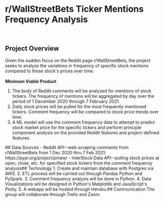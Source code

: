 # r/WallStreetBets Ticker Mentions Frequency Analysis
​
## Project Overview
Given the sudden focus on the Reddit page r/WallStreetBets, the project seeks to analyze the variations in frequency of specific stock mentions compared to those stock's prices over time. <br /> <br />
**Minimum Viable Product**
<ol>
    <li> The body of Reddit comments will be analyzed for mentions of stock tickers. The frequency of mentions will be aggregated by day over the period of 1 December 2020 through 7 February 2021.</li>
    <li> Daily stock prices will be pulled for the most frequently mentioned tickers. Comment frequency will be compared to stock price trends over time.</li>
    <li> A ML model will use the comment frequency data to attempt to predict stock market price for the specific tickers and perform principle component analysis on the provided Reddit features and project-defined features. </li>
</ol> 
​
## Data Sources
- Reddit API--web scraping comments from r/WallStreetBets from 1 Dec 2020 thru 7 Feb 2021: https://pypi.org/project/pmaw/
- InterStock Data API--pulling stock prices at open, close, etc. for specified stock tickers from the comment frequency analysis
​
## Technology
1. Create and maintain database with Postgres via AWS.
2. ETL process will be carried out through Pandas Python and PySpark. 
3. Comment frequency analysis will be done in Python. 
4. Data Visualizations will be designed in Python's Matplotlib and JavaScript's Plotly.
5. A webapp will be hosted through Heroku.
​
## Communication
The group will collaborate through Trello and Zoom. 
